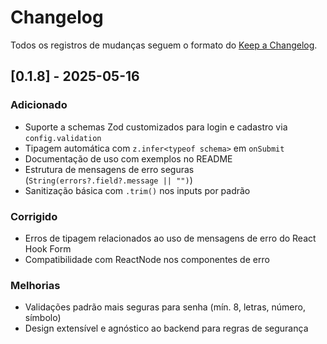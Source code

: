 # Changelog

Todos os registros de mudanças seguem o formato do [Keep a Changelog](https://keepachangelog.com/pt-BR/1.0.0/).

## [0.1.8] - 2025-05-16

### Adicionado

- Suporte a schemas Zod customizados para login e cadastro via `config.validation`
- Tipagem automática com `z.infer<typeof schema>` em `onSubmit`
- Documentação de uso com exemplos no README
- Estrutura de mensagens de erro seguras (`String(errors?.field?.message || "")`)
- Sanitização básica com `.trim()` nos inputs por padrão

### Corrigido

- Erros de tipagem relacionados ao uso de mensagens de erro do React Hook Form
- Compatibilidade com ReactNode nos componentes de erro

### Melhorias

- Validações padrão mais seguras para senha (mín. 8, letras, número, símbolo)
- Design extensível e agnóstico ao backend para regras de segurança

